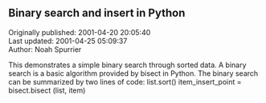 ## Binary search and insert in Python  
Originally published: 2001-04-20 20:05:40  
Last updated: 2001-04-25 05:09:37  
Author: Noah Spurrier  
  
This demonstrates a simple binary search through sorted data.
A binary search is a basic algorithm provided by bisect in Python.
The binary search can be summarized by two lines of code:
   list.sort()
   item_insert_point = bisect.bisect (list, item)